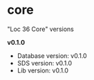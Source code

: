 # core
"Loc 36 Core" versions

__v0.1.0__

* Database version: v0.1.0
* SDS version: v0.1.0
* Lib version: v0.1.0
